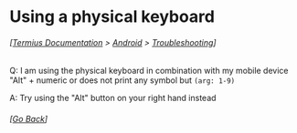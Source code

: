 # Using a physical keyboard
###### [[Termius Documentation](../../README.md) > [Android](../README.md) > [Troubleshooting](README.md)]

Q: I am using the physical keyboard in combination with my mobile device "Alt" + numeric or does not print any symbol but `(arg: 1-9)`

A: Try using the "Alt" button on your right hand instead

###### [[Go Back](README.md)]
